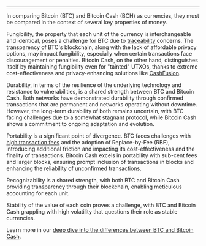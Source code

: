 ---
In comparing Bitcoin (BTC) and Bitcoin Cash (BCH) as currencies, they must be compared in the context of several key properties of money. 

Fungibility, the property that each unit of the currency is interchangeable and identical, poses a challenge for BTC due to [traceability](https://en.wikipedia.org/wiki/Blockchain_analysis) concerns. The transparency of BTC's blockchain, along with the lack of affordable privacy options, may impact fungibility, especially when certain transactions face discouragement or penalties. Bitcoin Cash, on the other hand, distinguishes itself by maintaining fungibility even for "tainted" UTXOs, thanks to extreme cost-effectiveness and privacy-enhancing solutions like [CashFusion](https://cashfusion.org/).

Durability, in terms of the resilience of the underlying technology and resistance to vulnerabilities, is a shared strength between BTC and Bitcoin Cash. Both networks have demonstrated durability through confirmed transactions that are permanent and networks operating without downtime. However, the long-term durability of both remains uncertain, with BTC facing challenges due to a somewhat stagnant protocol, while Bitcoin Cash shows a commitment to ongoing adaptation and evolution.

Portability is a significant point of divergence. BTC faces challenges with [high transaction fees](https://bitinfocharts.com/comparison/bitcoin-transactionfees.html) and the adoption of Replace-by-Fee (RBF), introducing additional friction and impacting its cost-effectiveness and the finality of transactions. Bitcoin Cash excels in portability with sub-cent fees and larger blocks, ensuring prompt inclusion of transactions in blocks and enhancing the reliability of unconfirmed transactions.

Recognizability is a shared strength, with both BTC and Bitcoin Cash providing transparency through their blockchain, enabling meticulous accounting for each unit. 

Stability of the value of each coin proves a challenge, with BTC and Bitcoin Cash grappling with high volatility that questions their role as stable currencies.

Learn more in our [deep dive into the differences between BTC and Bitcoin Cash](https://bchfaq.com/what-is-the-difference-between-bitcoin-and-bitcoin-cash-part-5/#currency).